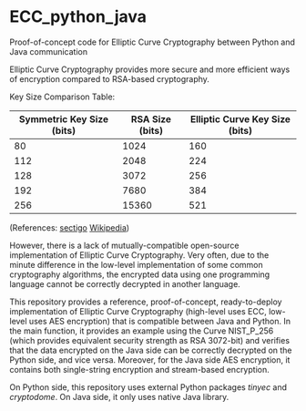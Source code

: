# ECC_python_java
Proof-of-concept code for Elliptic Curve Cryptography between Python and Java communication

Elliptic Curve Cryptography provides more secure and more efficient ways of encryption compared to RSA-based cryptography.

Key Size Comparison Table:

| Symmetric Key Size (bits) | RSA Size (bits) | Elliptic Curve Key Size (bits) |
| ------------------------- | --------------- | ------------------------------ |
| 80 | 1024  | 160 |
| 112 | 2048 | 224 |
| 128 | 3072 | 256 |
| 192 | 7680 | 384 |
| 256 | 15360 | 521 |

(References: [sectigo](https://sectigo.com/resource-library/rsa-vs-dsa-vs-ecc-encryption) [Wikipedia](https://en.wikipedia.org/wiki/Elliptic-curve_cryptography))

However, there is a lack of mutually-compatible open-source implementation of Elliptic Curve Cryptography. Very often, due to the minute difference in the low-level implementation of some common cryptography algorithms, the encrypted data using one programming language cannot be correctly decrypted in another language.

This repository provides a reference, proof-of-concept, ready-to-deploy implementation of Elliptic Curve Cryptography (high-level uses ECC, low-level uses AES encryption) that is compatible between Java and Python. In the main function, it provides an example using the Curve NIST_P_256 (which provides equivalent security strength as RSA 3072-bit) and verifies that the data encrypted on the Java side can be correctly decrypted on the Python side, and vice versa. Moreover, for the Java side AES encryption, it contains both single-string encryption and stream-based encryption.

On Python side, this repository uses external Python packages *tinyec* and *cryptodome*. On Java side, it only uses native Java library.